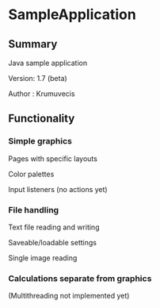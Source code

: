 # SampleApplication


## Summary

Java sample application

Version: 1.7 (beta)

Author : Krumuvecis



## Functionality

### Simple graphics

Pages with specific layouts

Color palettes

Input listeners (no actions yet)

### File handling

Text file reading and writing

Saveable/loadable settings

Single image reading

### Calculations separate from graphics

(Multithreading not implemented yet)


